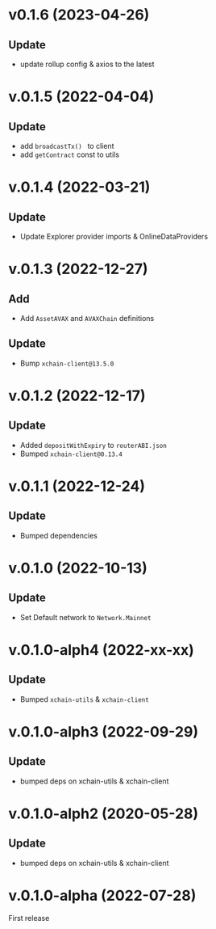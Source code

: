 # v0.1.6 (2023-04-26)

## Update

- update rollup config & axios to the latest

# v.0.1.5 (2022-04-04)

## Update

- add `broadcastTx() ` to client
- add `getContract` const to utils

# v.0.1.4 (2022-03-21)

## Update

- Update Explorer provider imports & OnlineDataProviders

# v.0.1.3 (2022-12-27)

## Add

- Add `AssetAVAX` and `AVAXChain` definitions

## Update

- Bump `xchain-client@13.5.0`

# v.0.1.2 (2022-12-17)

## Update

- Added `depositWithExpiry` to `routerABI.json`
- Bumped `xchain-client@0.13.4`

# v.0.1.1 (2022-12-24)

## Update

- Bumped dependencies

# v.0.1.0 (2022-10-13)

## Update

- Set Default network to `Network.Mainnet`

# v.0.1.0-alph4 (2022-xx-xx)

## Update

- Bumped `xchain-utils` & `xchain-client`

# v.0.1.0-alph3 (2022-09-29)

## Update

- bumped deps on xchain-utils & xchain-client

# v.0.1.0-alph2 (2020-05-28)

## Update

- bumped deps on xchain-utils & xchain-client

# v.0.1.0-alpha (2022-07-28)

First release
